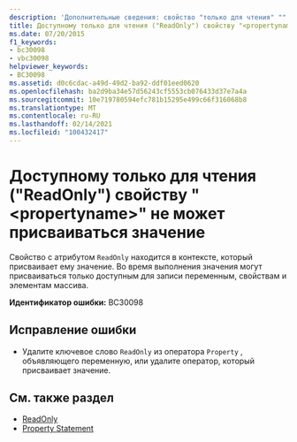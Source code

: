 ```yaml
---
description: 'Дополнительные сведения: свойство "только для чтения" "" <propertyname> не может быть целевым объектом назначения'
title: Доступному только для чтения ("ReadOnly") свойству "<propertyname>" не может присваиваться значение
ms.date: 07/20/2015
f1_keywords:
- bc30098
- vbc30098
helpviewer_keywords:
- BC30098
ms.assetid: d0c6cdac-a49d-49d2-ba92-ddf01eed0620
ms.openlocfilehash: ba2d9ba34e57d56243cf5553cb076433d37e7a4a
ms.sourcegitcommit: 10e719780594efc781b15295e499c66f316068b8
ms.translationtype: MT
ms.contentlocale: ru-RU
ms.lasthandoff: 02/14/2021
ms.locfileid: "100432417"
---
```

# <a name="readonly-property-propertyname-cannot-be-the-target-of-an-assignment"></a>Доступному только для чтения ("ReadOnly") свойству "\<propertyname>" не может присваиваться значение

Свойство с атрибутом `ReadOnly` находится в контексте, который присваивает ему значение. Во время выполнения значения могут присваиваться только доступным для записи переменным, свойствам и элементам массива.  
  
 **Идентификатор ошибки:** BC30098  
  
## <a name="to-correct-this-error"></a>Исправление ошибки  
  
- Удалите ключевое слово `ReadOnly` из оператора `Property` , объявляющего переменную, или удалите оператор, который присваивает значение.  
  
## <a name="see-also"></a>См. также раздел

- [ReadOnly](../language-reference/modifiers/readonly.md)
- [Property Statement](../language-reference/statements/property-statement.md)
